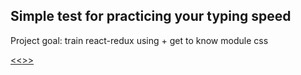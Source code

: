 ## Simple test for practicing your typing speed
Project goal: train react-redux using + get to know module css

[<<<LINK>>>](https://ray-janson.github.io/TypingTestSPA/)
